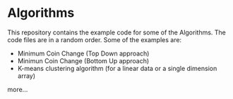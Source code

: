# Algorithms
This repository contains the example code for some of the Algorithms. The code files are in a random order. Some of the examples are:

- Minimum Coin Change (Top Down approach)
- Minimun Coin Change (Bottom Up approach)
- K-means clustering algorithm (for a linear data or a single dimension array)

more...
